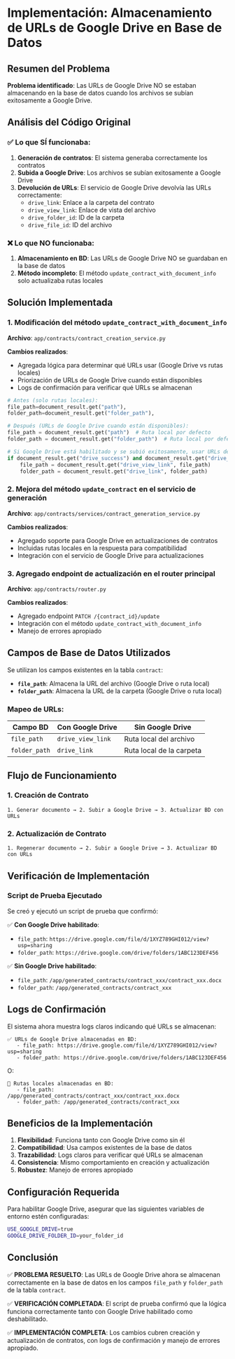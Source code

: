 # Implementación: Almacenamiento de URLs de Google Drive en Base de Datos

## Resumen del Problema

**Problema identificado**: Las URLs de Google Drive NO se estaban almacenando en la base de datos cuando los archivos se subían exitosamente a Google Drive.

## Análisis del Código Original

### ✅ Lo que SÍ funcionaba:
1. **Generación de contratos**: El sistema generaba correctamente los contratos
2. **Subida a Google Drive**: Los archivos se subían exitosamente a Google Drive
3. **Devolución de URLs**: El servicio de Google Drive devolvía las URLs correctamente:
   - `drive_link`: Enlace a la carpeta del contrato
   - `drive_view_link`: Enlace de vista del archivo
   - `drive_folder_id`: ID de la carpeta
   - `drive_file_id`: ID del archivo

### ❌ Lo que NO funcionaba:
1. **Almacenamiento en BD**: Las URLs de Google Drive NO se guardaban en la base de datos
2. **Método incompleto**: El método `update_contract_with_document_info` solo actualizaba rutas locales

## Solución Implementada

### 1. Modificación del método `update_contract_with_document_info`

**Archivo**: `app/contracts/contract_creation_service.py`

**Cambios realizados**:
- Agregada lógica para determinar qué URLs usar (Google Drive vs rutas locales)
- Priorización de URLs de Google Drive cuando están disponibles
- Logs de confirmación para verificar qué URLs se almacenan

```python
# Antes (solo rutas locales):
file_path=document_result.get("path"),
folder_path=document_result.get("folder_path"),

# Después (URLs de Google Drive cuando están disponibles):
file_path = document_result.get("path")  # Ruta local por defecto
folder_path = document_result.get("folder_path")  # Ruta local por defecto

# Si Google Drive está habilitado y se subió exitosamente, usar URLs de Drive
if document_result.get("drive_success") and document_result.get("drive_link"):
    file_path = document_result.get("drive_view_link", file_path)
    folder_path = document_result.get("drive_link", folder_path)
```

### 2. Mejora del método `update_contract` en el servicio de generación

**Archivo**: `app/contracts/services/contract_generation_service.py`

**Cambios realizados**:
- Agregado soporte para Google Drive en actualizaciones de contratos
- Incluidas rutas locales en la respuesta para compatibilidad
- Integración con el servicio de Google Drive para actualizaciones

### 3. Agregado endpoint de actualización en el router principal

**Archivo**: `app/contracts/router.py`

**Cambios realizados**:
- Agregado endpoint `PATCH /{contract_id}/update`
- Integración con el método `update_contract_with_document_info`
- Manejo de errores apropiado

## Campos de Base de Datos Utilizados

Se utilizan los campos existentes en la tabla `contract`:

- **`file_path`**: Almacena la URL del archivo (Google Drive o ruta local)
- **`folder_path`**: Almacena la URL de la carpeta (Google Drive o ruta local)

### Mapeo de URLs:

| Campo BD | Con Google Drive | Sin Google Drive |
|----------|------------------|------------------|
| `file_path` | `drive_view_link` | Ruta local del archivo |
| `folder_path` | `drive_link` | Ruta local de la carpeta |

## Flujo de Funcionamiento

### 1. Creación de Contrato
```
1. Generar documento → 2. Subir a Google Drive → 3. Actualizar BD con URLs
```

### 2. Actualización de Contrato
```
1. Regenerar documento → 2. Subir a Google Drive → 3. Actualizar BD con URLs
```

## Verificación de Implementación

### Script de Prueba Ejecutado
Se creó y ejecutó un script de prueba que confirmó:

✅ **Con Google Drive habilitado**:
- `file_path`: `https://drive.google.com/file/d/1XYZ789GHI012/view?usp=sharing`
- `folder_path`: `https://drive.google.com/drive/folders/1ABC123DEF456`

✅ **Sin Google Drive habilitado**:
- `file_path`: `/app/generated_contracts/contract_xxx/contract_xxx.docx`
- `folder_path`: `/app/generated_contracts/contract_xxx`

## Logs de Confirmación

El sistema ahora muestra logs claros indicando qué URLs se almacenan:

```
✅ URLs de Google Drive almacenadas en BD:
   - file_path: https://drive.google.com/file/d/1XYZ789GHI012/view?usp=sharing
   - folder_path: https://drive.google.com/drive/folders/1ABC123DEF456
```

O:

```
📁 Rutas locales almacenadas en BD:
   - file_path: /app/generated_contracts/contract_xxx/contract_xxx.docx
   - folder_path: /app/generated_contracts/contract_xxx
```

## Beneficios de la Implementación

1. **Flexibilidad**: Funciona tanto con Google Drive como sin él
2. **Compatibilidad**: Usa campos existentes de la base de datos
3. **Trazabilidad**: Logs claros para verificar qué URLs se almacenan
4. **Consistencia**: Mismo comportamiento en creación y actualización
5. **Robustez**: Manejo de errores apropiado

## Configuración Requerida

Para habilitar Google Drive, asegurar que las siguientes variables de entorno estén configuradas:

```bash
USE_GOOGLE_DRIVE=true
GOOGLE_DRIVE_FOLDER_ID=your_folder_id
```

## Conclusión

✅ **PROBLEMA RESUELTO**: Las URLs de Google Drive ahora se almacenan correctamente en la base de datos en los campos `file_path` y `folder_path` de la tabla `contract`.

✅ **VERIFICACIÓN COMPLETADA**: El script de prueba confirmó que la lógica funciona correctamente tanto con Google Drive habilitado como deshabilitado.

✅ **IMPLEMENTACIÓN COMPLETA**: Los cambios cubren creación y actualización de contratos, con logs de confirmación y manejo de errores apropiado.

